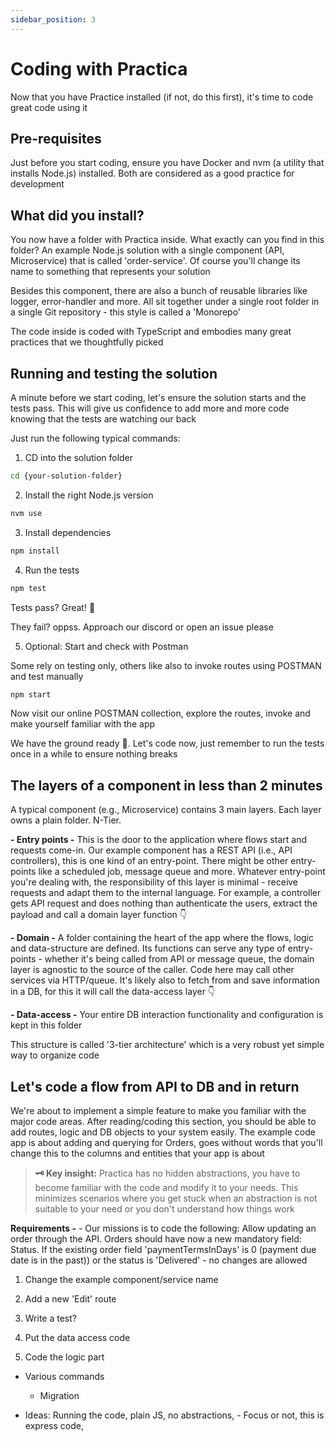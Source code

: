 ```yaml
---
sidebar_position: 3
---
```


# Coding with Practica

Now that you have Practice installed (if not, do this first), it's time to code great code using it

## Pre-requisites

Just before you start coding, ensure you have Docker and nvm (a utility that installs Node.js) installed. Both are considered as a good practice for development

## What did you install?

You now have a folder with Practica inside. What exactly can you find in this folder? An example Node.js solution with a single component (API, Microservice) that is called 'order-service'. Of course you'll change its name to something that represents your solution

Besides this component, there are also a bunch of reusable libraries like logger, error-handler and more. All sit together under a single root folder in a single Git repository - this style is called a 'Monorepo'

The code inside is coded with TypeScript and embodies many great practices that we thoughtfully picked

## Running and testing the solution

A minute before we start coding, let's ensure the solution starts and the tests pass. This will give us confidence to add more and more code knowing that the tests are watching our back

Just run the following typical commands:

1. CD into the solution folder

```bash
cd {your-solution-folder}
```

2. Install the right Node.js version

```bash
nvm use
```

3. Install dependencies

```bash
npm install
```

4. Run the tests

```bash
npm test
```

Tests pass? Great! 🥳  

They fail? oppss. Approach our discord or open an issue please

5. Optional: Start and check with Postman

Some rely on testing only, others like also to invoke routes using POSTMAN and test manually

```bash
npm start
```

Now visit our online POSTMAN collection, explore the routes, invoke and make yourself familiar with the app

We have the ground ready 🐥. Let's code now, just remember to run the tests once in a while to ensure nothing breaks

## The layers of a component in less than 2 minutes

A typical component (e.g., Microservice) contains 3 main layers. Each layer owns a plain folder. N-Tier.

**- Entry points -** This is the door to the application where flows start and requests come-in. Our example component has a REST API (i.e., API controllers), this is one kind of an entry-point. There might be other entry-points like a scheduled job, message queue and more. Whatever entry-point you're dealing with, the responsibility of this layer is minimal - receive requests and adapt them to the internal language. For example, a controller gets API request and does nothing than authenticate the users, extract the payload and call a domain layer function 👇

**- Domain -** A folder containing the heart of the app where the flows, logic and data-structure are defined. Its functions can serve any type of entry-points - whether it's being called from API or message queue, the domain layer is agnostic to the source of the caller. Code here may call other services via HTTP/queue. It's likely also to fetch from and save information in a DB, for this it will call the data-access layer 👇
  
**- Data-access -** Your entire DB interaction functionality and configuration is kept in this folder

This structure is called '3-tier architecture' which is a very robust yet simple way to organize code

## Let's code a flow from API to DB and in return

We're about to implement a simple feature to make you familiar with the major code areas. After reading/coding this section, you should be able to add routes, logic and DB objects to your system easily. The example code app is about adding and querying for Orders, goes without words that you'll change this to the columns and entities that your app is about

> **🗝 Key insight:** Practica has no hidden abstractions, you have to become familiar with the code and modify it to your needs. This minimizes scenarios where you get stuck when an abstraction is not suitable to your need or you don't understand how things work

**Requirements -** - Our missions is to code the following: Allow updating an order through the API. Orders should have now a new mandatory field: Status. If the existing order field 'paymentTermsInDays' is 0 (payment due date is in the past)) or the status is 'Delivered' - no changes are allowed

1. Change the example component/service name
   
2. Add a new 'Edit' route

3. Write a test?

4. Put the data access code

5. Code the logic part
   


- Various commands
  
  * Migration

- Ideas: Running the code, plain JS, no abstractions, - Focus or not, this is express code, 